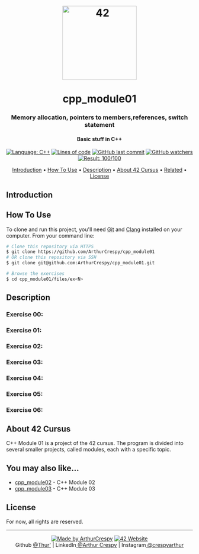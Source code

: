 <h1 align="center">
  <br>
  <a href="https://www.github.com/ArthurCrespy"><img src="https://42.fr/wp-content/uploads/2021/05/42-Final-sigle-seul.svg" alt="42" width="200"></a>
  <br><br>
  cpp_module01
  <br>
</h1>

<h3 align="center">Memory allocation, pointers to members,references, switch statement</h3>

<h4 align="center">Basic stuff in C++</a></h4>

<p align="center">
    <a href="https://github.com/ArthurCrespy/cpp_module01/search?l=c"> <img alt="Language: C++" src="https://img.shields.io/badge/language-C++-pink"></a>
    <a href="https://github.com/ArthurCrespy/cpp_module01"> <img alt="Lines of code" src="https://img.shields.io/tokei/lines/github/ArthurCrespy/cpp_module01"></a>
    <a href="https://github.com/ArthurCrespy/cpp_module01/commits"> <img alt="GitHub last commit" src="https://img.shields.io/github/last-commit/ArthurCrespy/cpp_module01?color=yellow"></a>
    <a href="https://github.com/ArthurCrespy/cpp_module01/watchers"> <img alt="GitHub watchers" src="https://img.shields.io/github/watchers/ArthurCrespy/cpp_module01?color=ff69b4"></a>
    <a href="https://projects.intra.42.fr/42cursus-cpp_module01/acrespy"> <img alt="Result: 100/100" src="https://img.shields.io/badge/result-100/100-brightgreen"></a>

</p>

<p align="center">
  <a href="#introduction">Introduction</a> •
  <a href="#how-to-use">How To Use</a> •
  <a href="#description">Description</a> •
  <a href="#about-42-cursus">About 42 Cursus</a> •
  <a href="#you-may-also-like">Related</a> •
  <a href="#license">License</a>
</p>

## Introduction

## How To Use

To clone and run this project, you'll need [Git](https://git-scm.com) and [Clang](https://clang.llvm.org/) installed on your computer. From your command line:

```bash
# Clone this repository via HTTPS
$ git clone https://github.com/ArthurCrespy/cpp_module01
# OR clone this repository via SSH
$ git clone git@github.com:ArthurCrespy/cpp_module01.git

# Browse the exercises
$ cd cpp_module01/files/ex<N>
```

## Description

### Exercise 00:
### Exercise 01:
### Exercise 02:
### Exercise 03:
### Exercise 04:
### Exercise 05:
### Exercise 06:

## About 42 Cursus

C++ Module 01 is a project of the 42 cursus. The program is divided into several smaller projects, called modules, each with a specific topic.

## You may also like...

- [cpp_module02](https://github.com/ArthurCrespy/cpp_module02) - C++ Module 02
- [cpp_module03](https://github.com/ArthurCrespy/cpp_module03) - C++ Module 03

## License

For now, all rights are reserved.

---
<p align="center">
    <a href="https://github.com/ArthurCrespy"> <img alt="Made by ArthurCrespy" src="https://img.shields.io/badge/made%20by-ArthurCrespy-blue"></a>
    <a href="https://42.fr"><img alt="42 Website" src="https://img.shields.io/badge/website-42.fr-blue"></a>
    <br>
    Github <a href="https://github.com/ArthurCrespy" target="_blank">@Thur'</a> |
    LinkedIn<a href="https://fr.linkedin.com/in/crespyarthur" target="_blank"> @Arthur Crespy</a> |
    Instagram<a href="https://instagram.com/arthurcrespy" target="_blank"> @crespyarthur</a> 
</p>
